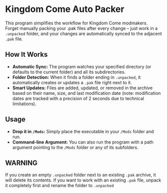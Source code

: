 # Kingdom Come Auto Packer

This program simplifies the workflow for Kingdom Come modmakers. Forget manually packing your .pak files after every change – just work in a `.unpacked` folder, and your changes are automatically synced to the adjacent `.pak` file.

## How It Works

- **Automatic Sync:** The program watches your specified directory (or defaults to the current folder) and all its subdirectories.
- **Folder Detection:** When it finds a folder ending in `.unpacked`, it automatically creates or updates a `.pak` file right next to it.
- **Smart Updates:** Files are added, updated, or removed in the archive based on their name, size, and last modification date (note: modification dates are tracked with a precision of 2 seconds due to technical limitations).

## Usage

- **Drop it in `/Mods`:** Simply place the executable in your `/Mods` folder and run.
- **Command-line Argument:** You can also run the program with a path argument pointing to the `/Mods` folder or any of its subfolders.

## WARNING

If you create an empty `.unpacked` folder next to an existing `.pak` archive, it will delete its contents. If you want to work with an existing `.pak` file, unpack it completely first and rename the folder to `.unpacked`